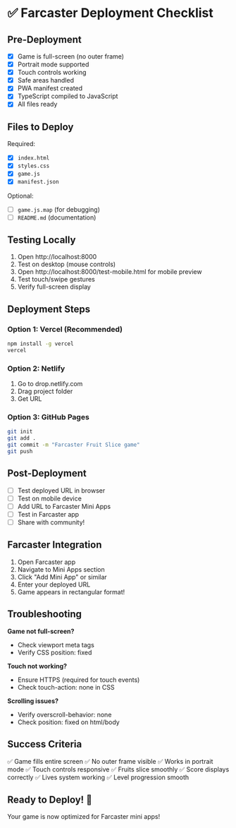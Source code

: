 # ✅ Farcaster Deployment Checklist

## Pre-Deployment

- [x] Game is full-screen (no outer frame)
- [x] Portrait mode supported
- [x] Touch controls working
- [x] Safe areas handled
- [x] PWA manifest created
- [x] TypeScript compiled to JavaScript
- [x] All files ready

## Files to Deploy

Required:
- [x] `index.html`
- [x] `styles.css`
- [x] `game.js`
- [x] `manifest.json`

Optional:
- [ ] `game.js.map` (for debugging)
- [ ] `README.md` (documentation)

## Testing Locally

1. Open http://localhost:8000
2. Test on desktop (mouse controls)
3. Open http://localhost:8000/test-mobile.html for mobile preview
4. Test touch/swipe gestures
5. Verify full-screen display

## Deployment Steps

### Option 1: Vercel (Recommended)
```bash
npm install -g vercel
vercel
```

### Option 2: Netlify
1. Go to drop.netlify.com
2. Drag project folder
3. Get URL

### Option 3: GitHub Pages
```bash
git init
git add .
git commit -m "Farcaster Fruit Slice game"
git push
```

## Post-Deployment

- [ ] Test deployed URL in browser
- [ ] Test on mobile device
- [ ] Add URL to Farcaster Mini Apps
- [ ] Test in Farcaster app
- [ ] Share with community!

## Farcaster Integration

1. Open Farcaster app
2. Navigate to Mini Apps section
3. Click "Add Mini App" or similar
4. Enter your deployed URL
5. Game appears in rectangular format!

## Troubleshooting

**Game not full-screen?**
- Check viewport meta tags
- Verify CSS position: fixed

**Touch not working?**
- Ensure HTTPS (required for touch events)
- Check touch-action: none in CSS

**Scrolling issues?**
- Verify overscroll-behavior: none
- Check position: fixed on html/body

## Success Criteria

✅ Game fills entire screen
✅ No outer frame visible
✅ Works in portrait mode
✅ Touch controls responsive
✅ Fruits slice smoothly
✅ Score displays correctly
✅ Lives system working
✅ Level progression smooth

## Ready to Deploy! 🚀

Your game is now optimized for Farcaster mini apps!
